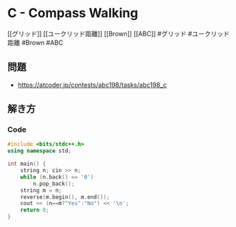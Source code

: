 # C - Compass Walking
[[グリッド]] [[ユークリッド距離]] [[Brown]] [[ABC]]
#グリッド #ユークリッド距離 #Brown #ABC 

## 問題
- https://atcoder.jp/contests/abc198/tasks/abc198_c

## 解き方
### Code
```c++
#include <bits/stdc++.h>
using namespace std;

int main() {
	string n; cin >> n;
	while (n.back() == '0')
		n.pop_back();
	string m = n;
	reverse(m.begin(), m.end());
	cout << (n==m?"Yes":"No") << '\n';
	return 0;
}
```